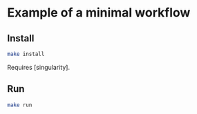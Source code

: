 # Example of a minimal workflow

## Install

```sh
make install
```

Requires [singularity].

## Run

```sh
make run
```